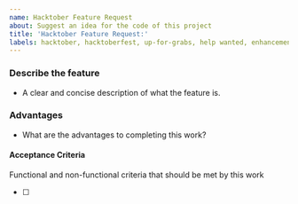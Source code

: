 ```yaml
---
name: Hacktober Feature Request
about: Suggest an idea for the code of this project
title: 'Hacktober Feature Request:'
labels: hacktober, hacktoberfest, up-for-grabs, help wanted, enhancement
---
```


### Describe the feature

- A clear and concise description of what the feature is.

### Advantages

- What are the advantages to completing this work?

#### Acceptance Criteria

Functional and non-functional criteria that should be met by this work

- [ ]
